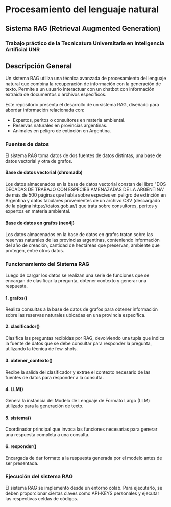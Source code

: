 # Procesamiento del lenguaje natural 

## Sistema RAG (Retrieval Augmented Generation)

### Trabajo práctico de la Tecnicatura Universitaria en Inteligencia Artificial UNR

## Descripción General
Un sistema RAG utiliza una técnica avanzada de procesamiento del lenguaje natural que combina la recuperación de información con la generación de texto. Permite a un usuario interactuar con un chatbot con información extraída de documentos o archivos específicos.

Este repositorio presenta el desarrollo de un sistema RAG, diseñado para abordar información relacionada con:

- Expertos, peritos o consultores en materia ambiental.
- Reservas naturales en provincias argentinas.
- Animales en peligro de extinción en Argentina.

### Fuentes de datos
El sistema RAG toma datos de dos fuentes de datos distintas, una base de datos vectorial y otra de grafos.

#### Base de datos vectorial (chromadb)
Los datos almacenados en la base de datos vectorial constan del libro "DOS DÉCADAS DE TRABAJO CON ESPECIES AMENAZADAS DE LA ARGENTINA" de más de 500 páginas que habla sobre especies en peligro de extinción en Argentina y datos tabulares provenientes de un archivo CSV (descargado de la página https://datos.gob.ar/) que trata sobre consultores, peritos y expertos en materia ambiental.

#### Base de datos en grafos (neo4j)
Los datos almacenados en la base de datos en grafos tratan sobre las reservas naturales de las provincias argentinas, conteniendo información del año de creación, cantidad de hectáreas que preservan, ambiente que protegen, entre otros datos.

### Funcionamiento del Sistema RAG
Luego de cargar los datos se realizan una serie de funciones que se encargan de clasificar la pregunta, obtener contexto y generar una respuesta.

#### 1. grafos()
Realiza consultas a la base de datos de grafos para obtener información sobre las reservas naturales ubicadas en una provincia específica.

#### 2. clasificador()
Clasifica las preguntas recibidas por RAG, devolviendo una tupla que indica la fuente de datos que se debe consultar para responder la pregunta, utilizando la técnica de few-shots.

#### 3. obtener_contexto()
Recibe la salida del clasificador y extrae el contexto necesario de las fuentes de datos para responder a la consulta.

#### 4. LLM()
Genera la instancia del Modelo de Lenguaje de Formato Largo (LLM) utilizado para la generación de texto.

#### 5. sistema()
Coordinador principal que invoca las funciones necesarias para generar una respuesta completa a una consulta.

#### 6. responder()
Encargada de dar formato a la respuesta generada por el modelo antes de ser presentada.

### Ejecución del sistema RAG
El sistema RAG se implementó desde un entorno colab. Para ejecutarlo, se deben proporcionar ciertas claves como API-KEYS personales y ejecutar las respectivas celdas de códigos.

